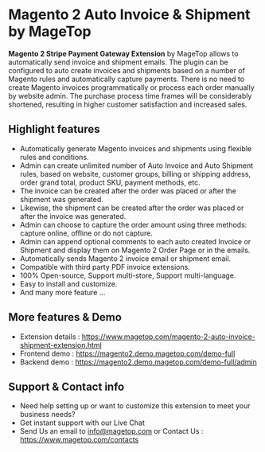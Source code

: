 # Magento 2 Auto Invoice & Shipment by MageTop

**Magento 2 Stripe Payment Gateway Extension** by MageTop allows to automatically send invoice and shipment emails. The plugin can be configured to auto create invoices and shipments based on a number of Magento rules and automatically capture payments. There is no need to create Magento invoices programmatically or process each order manually by website admin. The purchase process time frames will be considerably shortened, resulting in higher customer satisfaction and increased sales.

## Highlight features

- Automatically generate Magento invoices and shipments using flexible rules and conditions.
- Admin can create unlimited number of Auto Invoice and Auto Shipment rules, based on website, customer groups, billing or shipping address, order grand total, product SKU, payment methods, etc.
- The invoice can be created after the order was placed or after the shipment was generated.
- Likewise, the shipment can be created after the order was placed or after the invoice was generated.
- Admin can choose to capture the order amount using three methods: capture online, offline or do not capture.
- Admin can append optional comments to each auto created Invoice or Shipment and display them on Magento 2 Order Page or in the emails.
- Automatically sends Magento 2 invoice email or shipment email.
- Compatible with third party PDF invoice extensions.
- 100% Open-source, Support multi-store, Support multi-language.
- Easy to install and customize.
- And many more feature ...

## More features & Demo

- Extension details : https://www.magetop.com/magento-2-auto-invoice-shipment-extension.html
- Frontend demo : https://magento2.demo.magetop.com/demo-full
- Backend demo : https://magento2.demo.magetop.com/demo-full/admin

## Support & Contact info

- Need help setting up or want to customize this extension to meet your business needs? 
- Get instant support with our Live Chat
- Send Us an email to info@magetop.com or Contact Us : https://www.magetop.com/contacts
